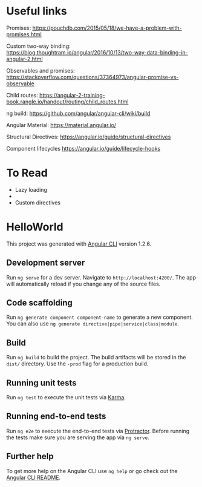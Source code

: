 # Useful links

Promises: https://pouchdb.com/2015/05/18/we-have-a-problem-with-promises.html

Custom two-way binding: https://blog.thoughtram.io/angular/2016/10/13/two-way-data-binding-in-angular-2.html

Observables and promises: https://stackoverflow.com/questions/37364973/angular-promise-vs-observable 

Child routes: https://angular-2-training-book.rangle.io/handout/routing/child_routes.html

ng build: https://github.com/angular/angular-cli/wiki/build

Angular Material: https://material.angular.io/

Structural Directives: https://angular.io/guide/structural-directives 

Component lifecycles https://angular.io/guide/lifecycle-hooks

# To Read

* Lazy loading
* 
* Custom directives

# HelloWorld

This project was generated with [Angular CLI](https://github.com/angular/angular-cli) version 1.2.6.

## Development server

Run `ng serve` for a dev server. Navigate to `http://localhost:4200/`. The app will automatically reload if you change any of the source files.

## Code scaffolding

Run `ng generate component component-name` to generate a new component. You can also use `ng generate directive|pipe|service|class|module`.

## Build

Run `ng build` to build the project. The build artifacts will be stored in the `dist/` directory. Use the `-prod` flag for a production build.

## Running unit tests

Run `ng test` to execute the unit tests via [Karma](https://karma-runner.github.io).

## Running end-to-end tests

Run `ng e2e` to execute the end-to-end tests via [Protractor](http://www.protractortest.org/).
Before running the tests make sure you are serving the app via `ng serve`.

## Further help

To get more help on the Angular CLI use `ng help` or go check out the [Angular CLI README](https://github.com/angular/angular-cli/blob/master/README.md).
